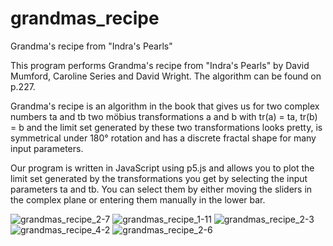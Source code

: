# grandmas_recipe
Grandma's recipe from "Indra's Pearls"

This program performs Grandma's recipe from "Indra's Pearls" by David Mumford, Caroline Series and David Wright. The algorithm can be found on p.227.

Grandma's recipe is an algorithm in the book that gives us for two complex numbers ta and tb two möbius transformations a and b with tr(a) = ta, tr(b) = b and the limit set generated by these two transformations looks pretty, is symmetrical under 180° rotation and has a discrete fractal shape for many input parameters.

Our program is written in JavaScript using p5.js and allows you to plot the limit set generated by the transformations you get by selecting the input parameters ta and tb. You can select them by either moving the sliders in the complex plane or entering them manually in the lower bar.

![grandmas_recipe_2-7](https://user-images.githubusercontent.com/81381643/180807214-5b817d1e-6cb0-4830-a9c1-5dfc183344be.png)
![grandmas_recipe_1-11](https://user-images.githubusercontent.com/81381643/180807254-1fb9889e-b6b4-4065-abb4-089bd80a15c0.png)
![grandmas_recipe_2-3](https://user-images.githubusercontent.com/81381643/180807324-b025b344-6f0f-407d-90c5-c097c3b841a8.png)
![grandmas_recipe_4-2](https://user-images.githubusercontent.com/81381643/180807390-ea655856-9ec4-4d53-ab35-f705abafa89d.png)
![grandmas_recipe_2-6](https://user-images.githubusercontent.com/81381643/180807452-b2ea3764-0b22-4cf9-81cd-2dc6aae3bf2f.png)
